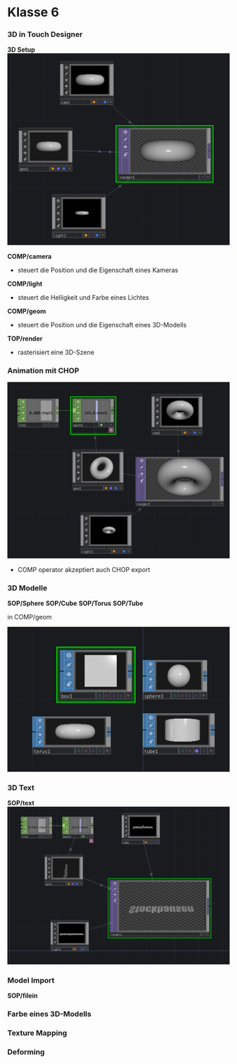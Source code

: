 # Klasse 6

### 3D in Touch Designer

**3D Setup**
![](K6/basic.png)

**COMP/camera**
- steuert die Position und die Eigenschaft eines Kameras

**COMP/light**
- steuert die Helligkeit und Farbe eines Lichtes

**COMP/geom**
- steuert die Position und die Eigenschaft eines 3D-Modells

**TOP/render**
- rasterisiert eine 3D-Szene

### Animation mit CHOP

![](k6/anim.png)

- COMP operator akzeptiert auch CHOP export

### 3D Modelle

**SOP/Sphere**
**SOP/Cube**
**SOP/Torus**
**SOP/Tube**

in COMP/geom

![](K6/geom.png)

### 3D Text

**SOP/text**
![](K6/text.png)


### Model Import

**SOP/filein**


### Farbe eines 3D-Modells



### Texture Mapping




### Deforming



